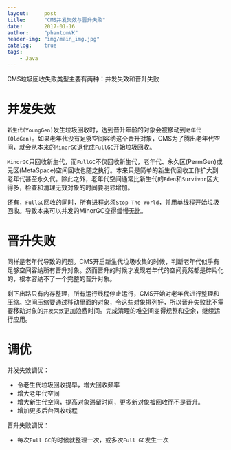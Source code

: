 ```yaml
---
layout:     post
title:      "CMS并发失效与晋升失败"
date:       2017-01-16
author:     "phantomVK"
header-img: "img/main_img.jpg"
catalog:    true
tags:
    - Java
---
```




CMS垃圾回收失败类型主要有两种：并发失效和晋升失败

# 并发失效

`新生代(YoungGen)`发生垃圾回收时，达到晋升年龄的对象会被移动到`老年代(OldGen)`。如果老年代没有足够空间容纳这个晋升对象，CMS为了腾出老年代空间，就会从本来的`MinorGC`退化成`FullGC`开始垃圾回收。

`MinorGC`只回收新生代，而`FullGC`不仅回收新生代，老年代、永久区(PermGen)或元区(MetaSpace)空间回收也随之执行。本来只是简单的新生代回收工作扩大到老年代甚至永久代。除此之外，老年代空间通常比新生代的`Eden`和`Survivor`区大得多，检查和清理无效对象的时间要明显增加。

还有，`FullGC`回收的同时，所有进程必须`Stop The World`，并用单线程开始垃圾回收。导致本来可以并发的MinorGC变得缓慢无比。

# 晋升失败

同样是老年代导致的问题。CMS开启新生代垃圾收集的时候，判断老年代似乎有足够空间容纳所有晋升对象。然而晋升的时候才发现老年代的空间竟然都是碎片化的，根本容纳不了一个完整的晋升对象。

剩下出路只有内存整理，所有运行线程停止运行，CMS开始对老年代进行整理和压缩。空间压缩要通过移动里面的对象，令这些对象排列好，所以晋升失败比不需要移动对象的`并发失效`更加浪费时间。完成清理的堆空间变得规整和空余，继续运行应用。

# 调优

并发失效调优：

* 令老生代垃圾回收提早，增大回收频率
* 增大老年代空间
* 增大新生代空间，提高对象滞留时间，更多新对象被回收而不是晋升。
* 增加更多后台回收线程

晋升失败调优：

* 每次`Full GC`的时候就整理一次，或多次`Full GC`发生一次


